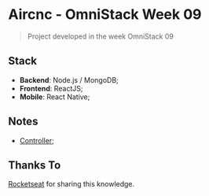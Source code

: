 # Aircnc - OmniStack Week 09

> Project developed in the week OmniStack 09

## Stack

- **Backend**: Node.js / MongoDB;
- **Frontend**: ReactJS;
- **Mobile**: React Native;

## Notes

- [Controller](notes/controller.md);

## Thanks To

[Rocketseat](https://rocketseat.com.br/) for sharing this knowledge.
